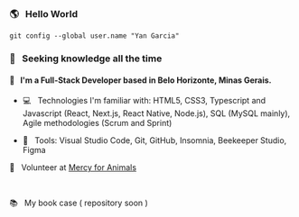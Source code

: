 ### 🌎 &nbsp;  Hello World

`git config --global user.name "Yan Garcia"`

### 🥑 &nbsp;  Seeking knowledge all the time

#### 🚀 &nbsp; I'm a Full-Stack Developer based in Belo Horizonte, Minas Gerais.

-  💻 &nbsp; Technologies I'm familiar with: HTML5, CSS3, Typescript and Javascript (React, Next.js, React Native, Node.js), SQL (MySQL mainly), Agile methodologies (Scrum and Sprint)

-  🔨 &nbsp; Tools: Visual Studio Code, Git, GitHub, Insomnia, Beekeeper Studio, Figma

🌱 &nbsp; Volunteer at [Mercy for Animals](https://mercyforanimals.org)

<br />

📚 &nbsp; My book case ( repository soon )

